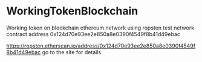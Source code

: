 # WorkingTokenBlockchain
Working token on blockchain ethereum network using ropsten test network contract address 0x124d70e93ee2e850a8e0390f4549f8b41d49ebac



https://ropsten.etherscan.io/address/0x124d70e93ee2e850a8e0390f4549f8b41d49ebac go to the site for details.
